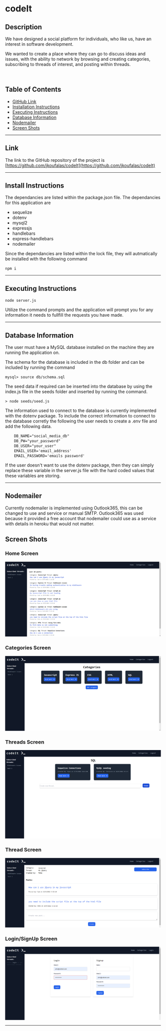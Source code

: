 # codeIt

## Description

We have designed a social platform for individuals, who like us, have an interest in software development.

We wanted to create a place where they can go to discuss ideas and issues, with the ability to network by browsing and creating categories, subscribing to threads of interest, and posting within threads.

<br>

## Table of Contents

- [GitHub Link](#link)
- [Installation Instructions](#install-instructions)
- [Executing Instructions](#executing-instructions)
- [Database Information](#database-information)
- [Nodemailer](#nodemailer)
- [Screen Shots](#screen-shots)

---

## Link

The link to the GitHub repository of the project is <br>
[https://github.com/jkoufalas/codeIt](https://github.com/jkoufalas/codeIt)

---

## Install Instructions

The dependancies are listed within the package.json file. The dependancies for this application are

- sequelize
- dotenv
- mysql2
- expressjs
- handlebars
- express-handlebars
- nodemailer

Since the dependancies are listed within the lock file, they will autmatically be installed with the following command

```
npm i
```

---

## Executing Instructions

```
node server.js
```

Utilize the command prompts and the application will prompt you for any information it needs to fullfill the requests you have made.

---

## Database Information

The user must have a MySQL database installed on the machine they are running the application on.

The schema for the database is included in the db folder and can be included by running the command

```
mysql> source db/schema.sql
```

The seed data if required can be inserted into the database by using the index.js file in the seeds folder and inserted by running the command.

```
> node seeds/seed.js
```

The information used to connect to the database is currently implemented with the dotenv package. To include the correct information to connect to the database corretly the following the user needs to create a .env file and add the following data.

```
    DB_NAME="social_media_db"
    DB_PW="your_password"
    DB_USER="your_user"
    EMAIL_USER='email_address'
    EMAIL_PASSWORD='emails password'
```

If the user doesn't want to use the dotenv package, then they can simply replace these variable in the server.js file with the hard coded values that these variables are storing.

---

## Nodemailer

Currently nodemailer is implemented using Outlook365, this can be changed to use and service or manual SMTP. Outlook365 was used because it provided a free account that nodemailer could use as a service with details in heroku that would not matter.

## Screen Shots

### Home Screen

![Home Screen](./assets/images/homescreen.png)

### Categories Screen

![Categories Screen](./assets/images/categoriesScreen.png)

### Threads Screen

![Threads Screen](./assets/images/threadsScreen.png)

### Thread Screen

![Thread Screen](./assets/images/threadScreen.png)

### Login/SignUp Screen

![Login Screen](./assets/images/loginScreen.png)

---
